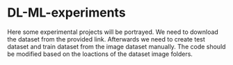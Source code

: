 # DL-ML-experiments
Here some experimental projects will be portrayed.
We need to download the dataset from the provided link.
Afterwards we need to create test dataset and train dataset from the image dataset manually.
The code should be modified based on the loactions of the dataset image folders.
